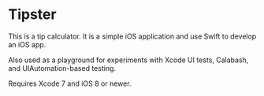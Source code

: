 # Tipster

This is a tip calculator. It is a simple iOS application and use Swift to develop an iOS app.

Also used as a playground for experiments with Xcode UI tests, Calabash, and UIAutomation-based testing.

Requires Xcode 7 and iOS 8 or newer.
